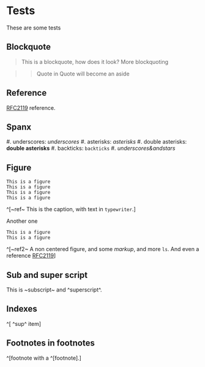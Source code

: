 #  Tests

These are some tests

## Blockquote

> This is a blockquote, how does it look?
> More blockquoting

> > Quote in Quote will become an aside

## Reference

[RFC2119](#RFC2119) reference.

## Spanx

#. underscores: _underscores_
#. asterisks: *asterisks*
#. double asterisks: **double asterisks**
#. backticks: `backticks`
#. *_underscores&andstars_*

## Figure

    This is a figure
    This is a figure
    This is a figure
    This is a figure
^[~ref~ This is the caption, with text in `typewriter`.]

Another one

    This is a figure
    This is a figure
^[~ref2~ A non centered figure, and some *markup*, and more `ls`. And even a reference [RFC2119](#RFC2199)]

## Sub and super script

This is ~subscript~ and ^superscript^.

## Indexes

^[ ^sup^ item]

## Footnotes in footnotes

^[footnote with a ^[footnote].]
